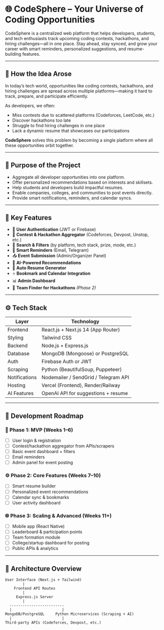 # 🌐 CodeSphere – Your Universe of Coding Opportunities

CodeSphere is a centralized web platform that helps developers, students, and tech enthusiasts track upcoming coding contests, hackathons, and hiring challenges—all in one place. Stay ahead, stay synced, and grow your career with smart reminders, personalized suggestions, and resume-building features.

---

## 🧠 How the Idea Arose

In today’s tech world, opportunities like coding contests, hackathons, and hiring challenges are spread across multiple platforms—making it hard to track, prepare, and participate efficiently. 

As developers, we often:
- Miss contests due to scattered platforms (Codeforces, LeetCode, etc.)
- Discover hackathons too late
- Struggle to find hiring challenges in one place
- Lack a dynamic resume that showcases our participations

**CodeSphere** solves this problem by becoming a single platform where all these opportunities orbit together.

---

## 🎯 Purpose of the Project

- Aggregate all developer opportunities into one platform.
- Offer personalized recommendations based on interests and skillsets.
- Help students and developers build impactful resumes.
- Enable companies, colleges, and communities to post events directly.
- Provide smart notifications, reminders, and calendar syncs.

---

## 🧩 Key Features

- 🔐 **User Authentication** (JWT or Firebase)
- 📅 **Contest & Hackathon Aggregator** (Codeforces, Devpost, Unstop, etc.)
- 🔎 **Search & Filters** (by platform, tech stack, prize, mode, etc.)
- 🔔 **Smart Reminders** (Email, Telegram)
- 📤 **Event Submission** (Admin/Organizer Panel)
- 🧠 **AI-Powered Recommendations**
- 📝 **Auto Resume Generator**
- ⭐ **Bookmark and Calendar Integration**
- 📊 **Admin Dashboard**
- 👥 **Team Finder for Hackathons** *(Phase 2)*

---

## ⚙️ Tech Stack

| Layer         | Technology                          |
|---------------|--------------------------------------|
| Frontend      | React.js + Next.js 14 (App Router)   |
| Styling       | Tailwind CSS                         |
| Backend       | Node.js + Express.js                 |
| Database      | MongoDB (Mongoose) or PostgreSQL     |
| Auth          | Firebase Auth or JWT                 |
| Scraping      | Python (BeautifulSoup, Puppeteer)    |
| Notifications | Nodemailer / SendGrid / Telegram API |
| Hosting       | Vercel (Frontend), Render/Railway    |
| AI Features   | OpenAI API for suggestions + resume  |

---

## 🚧 Development Roadmap

### 🚀 Phase 1: MVP (Weeks 1–6)
- [ ] User login & registration
- [ ] Contest/hackathon aggregator from APIs/scrapers
- [ ] Basic event dashboard + filters
- [ ] Email reminders
- [ ] Admin panel for event posting

### ⚙️ Phase 2: Core Features (Weeks 7–10)
- [ ] Smart resume builder
- [ ] Personalized event recommendations
- [ ] Calendar sync & bookmarks
- [ ] User activity dashboard

### 🌐 Phase 3: Scaling & Advanced (Weeks 11+)
- [ ] Mobile app (React Native)
- [ ] Leaderboard & participation points
- [ ] Team formation module
- [ ] College/startup dashboard for posting
- [ ] Public APIs & analytics

---

## 🧱 Architecture Overview

```plaintext
User Interface (Next.js + Tailwind)
        |
    Frontend API Routes
        |
     Express.js Server
        |
  -------------------------
  |                       |
MongoDB/PostgreSQL     Python Microservices (Scraping + AI)
  |                       |
Third-party APIs (Codeforces, Devpost, etc.)
